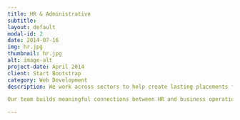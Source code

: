 ```yaml
---
title: HR & Administrative
subtitle: 
layout: default
modal-id: 2
date: 2014-07-16
img: hr.jpg
thumbnail: hr.jpg
alt: image-alt
project-date: April 2014
client: Start Bootstrap
category: Web Development
description: We work across sectors to help create lasting placements for human resources professionals at top companies in and around Washington, D.C.

Our team builds meaningful connections between HR and business operations professionals and clients, fostering lasting relationships based on expertise and shared goals.

---
```

